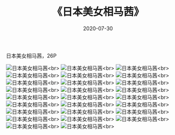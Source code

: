 ﻿---
layout: post
title: 《日本美女相马茜》
date: 2020-07-30
img: http://photo.orgx.cf/%E5%94%AF%E7%BE%8E/2019/美女相马茜/000.jpg
tags: [美女,清纯,唯美]
---

日本美女相马茜，26P

![日本美女相马茜](http://photo.orgx.cf/%E5%94%AF%E7%BE%8E/2019/美女相马茜/001.jpg''日本美女相马茜'')<br>
![日本美女相马茜](http://photo.orgx.cf/%E5%94%AF%E7%BE%8E/2019/美女相马茜/002.jpg''日本美女相马茜'')<br>
![日本美女相马茜](http://photo.orgx.cf/%E5%94%AF%E7%BE%8E/2019/美女相马茜/003.jpg''日本美女相马茜'')<br>
![日本美女相马茜](http://photo.orgx.cf/%E5%94%AF%E7%BE%8E/2019/美女相马茜/004.jpg''日本美女相马茜'')<br>
![日本美女相马茜](http://photo.orgx.cf/%E5%94%AF%E7%BE%8E/2019/美女相马茜/005.jpg''日本美女相马茜'')<br>
![日本美女相马茜](http://photo.orgx.cf/%E5%94%AF%E7%BE%8E/2019/美女相马茜/006.jpg''日本美女相马茜'')<br>
![日本美女相马茜](http://photo.orgx.cf/%E5%94%AF%E7%BE%8E/2019/美女相马茜/007.jpg''日本美女相马茜'')<br>
![日本美女相马茜](http://photo.orgx.cf/%E5%94%AF%E7%BE%8E/2019/美女相马茜/008.jpg''日本美女相马茜'')<br>
![日本美女相马茜](http://photo.orgx.cf/%E5%94%AF%E7%BE%8E/2019/美女相马茜/009.jpg''日本美女相马茜'')<br>
![日本美女相马茜](http://photo.orgx.cf/%E5%94%AF%E7%BE%8E/2019/美女相马茜/010.jpg''日本美女相马茜'')<br>
![日本美女相马茜](http://photo.orgx.cf/%E5%94%AF%E7%BE%8E/2019/美女相马茜/011.jpg''日本美女相马茜'')<br>
![日本美女相马茜](http://photo.orgx.cf/%E5%94%AF%E7%BE%8E/2019/美女相马茜/012.jpg''日本美女相马茜'')<br>
![日本美女相马茜](http://photo.orgx.cf/%E5%94%AF%E7%BE%8E/2019/美女相马茜/013.jpg''日本美女相马茜'')<br>
![日本美女相马茜](http://photo.orgx.cf/%E5%94%AF%E7%BE%8E/2019/美女相马茜/014.jpg''日本美女相马茜'')<br>
![日本美女相马茜](http://photo.orgx.cf/%E5%94%AF%E7%BE%8E/2019/美女相马茜/015.jpg''日本美女相马茜'')<br>
![日本美女相马茜](http://photo.orgx.cf/%E5%94%AF%E7%BE%8E/2019/美女相马茜/016.jpg''日本美女相马茜'')<br>
![日本美女相马茜](http://photo.orgx.cf/%E5%94%AF%E7%BE%8E/2019/美女相马茜/017.jpg''日本美女相马茜'')<br>
![日本美女相马茜](http://photo.orgx.cf/%E5%94%AF%E7%BE%8E/2019/美女相马茜/018.jpg''日本美女相马茜'')<br>
![日本美女相马茜](http://photo.orgx.cf/%E5%94%AF%E7%BE%8E/2019/美女相马茜/019.jpg''日本美女相马茜'')<br>
![日本美女相马茜](http://photo.orgx.cf/%E5%94%AF%E7%BE%8E/2019/美女相马茜/020.jpg''日本美女相马茜'')<br>
![日本美女相马茜](http://photo.orgx.cf/%E5%94%AF%E7%BE%8E/2019/美女相马茜/021.jpg''日本美女相马茜'')<br>
![日本美女相马茜](http://photo.orgx.cf/%E5%94%AF%E7%BE%8E/2019/美女相马茜/022.jpg''日本美女相马茜'')<br>
![日本美女相马茜](http://photo.orgx.cf/%E5%94%AF%E7%BE%8E/2019/美女相马茜/023.jpg''日本美女相马茜'')<br>
![日本美女相马茜](http://photo.orgx.cf/%E5%94%AF%E7%BE%8E/2019/美女相马茜/024.jpg''日本美女相马茜'')<br>
![日本美女相马茜](http://photo.orgx.cf/%E5%94%AF%E7%BE%8E/2019/美女相马茜/025.jpg''日本美女相马茜'')<br>
![日本美女相马茜](http://photo.orgx.cf/%E5%94%AF%E7%BE%8E/2019/美女相马茜/026.jpg''日本美女相马茜'')<br>
